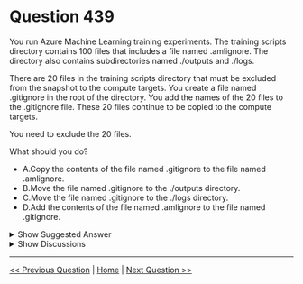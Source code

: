 # Question 439

You run Azure Machine Learning training experiments. The training scripts directory contains 100 files that includes a file named .amlignore. The directory also contains subdirectories named ./outputs and ./logs.

There are 20 files in the training scripts directory that must be excluded from the snapshot to the compute targets. You create a file named .gitignore in the root of the directory. You add the names of the 20 files to the .gitignore file. These 20 files continue to be copied to the compute targets.

You need to exclude the 20 files.

What should you do?

- A.Copy the contents of the file named .gitignore to the file named .amlignore.
- B.Move the file named .gitignore to the ./outputs directory.
- C.Move the file named .gitignore to the ./logs directory.
- D.Add the contents of the file named .amlignore to the file named .gitignore.

<details>
  <summary>Show Suggested Answer</summary>

<strong>A</strong><br>

</details>

<details>
  <summary>Show Discussions</summary>

<blockquote><p><strong>nposteraro</strong> <code>(Tue 19 Nov 2024 13:21)</code> - <em>Upvotes: 1</em></p><p>If both files exist, the .amlignore file is used and the .gitignore file is unused.
https://learn.microsoft.com/en-us/azure/machine-learning/how-to-set-up-training-targets?view=azureml-api-1</p></blockquote>
<blockquote><p><strong>AlenC</strong> <code>(Wed 18 Oct 2023 02:25)</code> - <em>Upvotes: 1</em></p><p>I think it is A.  Based on the reference, if there are both .amlignore and .gitignore existing, .amlignore would be used instead of the .gitignore.

https://learn.microsoft.com/en-us/azure/machine-learning/how-to-set-up-training-targets?view=azureml-api-1</p></blockquote>

</details>

---

[<< Previous Question](question_438.md) | [Home](../index.md) | [Next Question >>](question_440.md)
